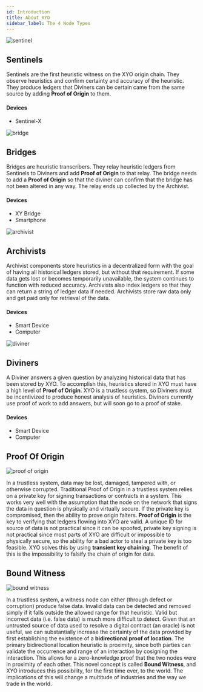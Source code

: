 ```yaml
---
id: Introduction
title: About XYO 
sidebar_label: The 4 Node Types
---
```


![sentinel](assets/sentinal_beacons.png)

## Sentinels

Sentinels are the first heuristic witness on the XYO origin chain. They observe heuristics and confirm certainty and accuracy of the heuristic. They produce ledgers that Diviners can be certain came from the same source by adding **Proof of Origin** to them.

#### Devices
- Sentinel-X

![bridge](assets/bridge_xyo.png)
## Bridges

Bridges are heuristic transcribers. They relay heuristic ledgers from Sentinels to Diviners and add **Proof of Origin** to that relay. The bridge needs to add a **Proof of Origin** so that the diviner can confirm that the bridge has not been altered in any way. The relay ends up collected by the Archivist.

#### Devices
- XY Bridge
- Smartphone


![archivist](assets/archivist_xyo.svg)
## Archivists

Archivist components store heuristics in a decentralized form with the goal of having all historical ledgers stored, but without that requirement. If some data gets lost or becomes temporarily unavailable, the system continues to function with reduced accuracy. Archivists also index ledgers so that they can return a string of ledger data if needed. Archivists store raw data only and get paid only for retrieval of the data. 

#### Devices
- Smart Device
- Computer 


![diviner](assets/diviner_xyo.svg)
## Diviners

A Diviner answers a given question by analyzing historical data that has been stored by XYO. To accomplish this, heuristics stored in XYO must have a high level of **Proof of Origin**. XYO is a trustless system, so Diviners must be incentivized to produce honest analysis of heuristics. Diviners currently use proof of work to add answers, but will soon go to a proof of stake. 

#### Devices
- Smart Device
- Computer


## Proof Of Origin
![proof of origin](assets/proof_of_origin.png)

In a trustless system, data may be lost, damaged, tampered with, or otherwise corrupted. Traditional Proof of Origin in a trustless system relies on a private key for signing transactions or contracts in a system. This works very well with the assumption that the node on the network that signs the data in question is physically and virtually secure. If the private key is compromised, then the ability to prove origin falters. **Proof of Origin** is the key to verifying that ledgers flowing into XYO are valid. A unique ID for source of data is not practical since it can be spoofed, private key signing is not practical since most parts of XYO are difficult or impossible to physically secure, so the ability for a bad actor to steal a private key is too feasible. XYO solves this by using **transient key chaining**. The benefit of this is the impossibility to falsify the chain of origin for data. 

## Bound Witness
![bound witness](assets/bound_witness.png)

In a trustless system, a witness node can either (through defect or corruption) produce false data. Invalid data can be detected and removed simply if it falls outside the allowed range for that heuristic. Valid but incorrect data (i.e. false data) is much more difficult to detect. Given that an untrusted source of data used to resolve a digital contract (an oracle) is not useful, we can substantially increase the certainty of the data provided by first establishing the existence of a **bidirectional proof of location**. The primary bidirectional location heuristic is proximity, since both parties can validate the occurrence and range of an interaction by cosigning the interaction. This allows for a zero-knowledge proof that the two nodes were in proximity of each other. This novel concept is called **Bound Witness**, and XYO introduces this possibility, for the first time ever, to the world. The implications of this will change a multitude of industries and the way we trade in the world.

